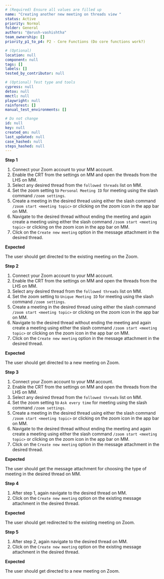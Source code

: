 ```yaml
---
# (Required) Ensure all values are filled up
name: "Creating another new meeting on threads view "
status: Active
priority: Normal
folder: General
authors: "@arush-vashishtha"
team_ownership: []
priority_p1_to_p4: P2 - Core Functions (Do core functions work?)

# (Optional)
location: null
component: null
tags: []
labels: []
tested_by_contributor: null

# (Optional) Test type and tools
cypress: null
detox: null
mmctl: null
playwright: null
rainforest: []
manual_test_environments: []

# Do not change
id: null
key: null
created_on: null
last_updated: null
case_hashed: null
steps_hashed: null
---
```


**Step 1**

1. Connect your Zoom account to your MM account.
2. Enable the CRT from the settings on MM and open the threads from the LHS on MM.
3. Select any desired thread from the `followed threads` list on MM.
4. Set the zoom setting to `Personal Meeting ID` for meeting using the slash command `/zoom settings`.
5. Create a meeting in the desired thread using either the slash command `/zoom start <meeting topic>` or clicking on the zoom icon in the app bar on MM.
6. Navigate to the desired thread without ending the meeting and again create a meeting using either the slash command `/zoom start <meeting topic>` or clicking on the zoom icon in the app bar on MM.
7. Click on the `Create new meeting` option in the message attachment in the desired thread.

**Expected**

The user should get directed to the existing meeting on the Zoom.

**Step 2**

1. Connect your Zoom account to your MM account.
2. Enable the CRT from the settings on MM and open the threads from the LHS on MM.
3. Select any desired thread from the `followed threads` list on MM.
4. Set the zoom setting to `Unique Meeting ID` for meeting using the slash command `/zoom settings`.
5. Create a meeting in the desired thread using either the slash command `/zoom start <meeting topic>` or clicking on the zoom icon in the app bar on MM.
6. Navigate to the desired thread without ending the meeting and again create a meeting using either the slash command `/zoom start <meeting topic>` or clicking on the zoom icon in the app bar on MM.
7. Click on the `Create new meeting` option in the message attachment in the desired thread.

**Expected**

The user should get directed to a new meeting on Zoom.

**Step 3**

1. Connect your Zoom account to your MM account.
2. Enable the CRT from the settings on MM and open the threads from the LHS on MM.
3. Select any desired thread from the `followed threads` list on MM.
4. Set the zoom setting to `Ask every time` for meeting using the slash command `/zoom settings`.
5. Create a meeting in the desired thread using either the slash command `/zoom start <meeting topic>` or clicking on the zoom icon in the app bar on MM.
6. Navigate to the desired thread without ending the meeting and again create a meeting using either the slash command `/zoom start <meeting topic>` or clicking on the zoom icon in the app bar on MM.
7. Click on the `Create new meeting` option in the message attachment in the desired thread.

**Expected**

The user should get the message attachment for choosing the type of meeting in the desired thread on MM.

**Step 4**

1. After step 1, again navigate to the desired thread on MM.
2. Click on the `Create new meeting` option on the existing message attachment in the desired thread.

**Expected**

The user should get redirected to the existing meeting on Zoom.

**Step 5**

1. After step 2, again navigate to the desired thread on MM.
2. Click on the `Create new meeting` option on the existing message attachment in the desired thread.

**Expected**

The user should get directed to a new meeting on Zoom.